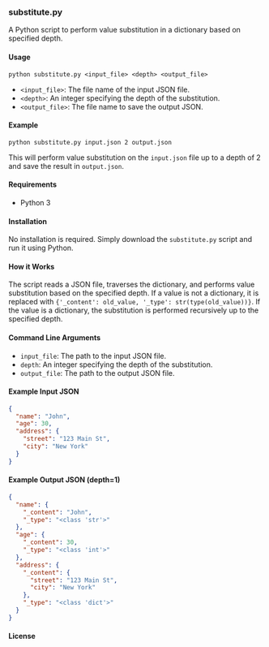 
### substitute.py

A Python script to perform value substitution in a dictionary based on specified depth.

#### Usage

```
python substitute.py <input_file> <depth> <output_file>
```

- `<input_file>`: The file name of the input JSON file.
- `<depth>`: An integer specifying the depth of the substitution.
- `<output_file>`: The file name to save the output JSON.

#### Example

```
python substitute.py input.json 2 output.json
```

This will perform value substitution on the `input.json` file up to a depth of 2 and save the result in `output.json`.

#### Requirements

- Python 3

#### Installation

No installation is required. Simply download the `substitute.py` script and run it using Python.

#### How it Works

The script reads a JSON file, traverses the dictionary, and performs value substitution based on the specified depth. If a value is not a dictionary, it is replaced with `{'_content': old_value, '_type': str(type(old_value))}`. If the value is a dictionary, the substitution is performed recursively up to the specified depth.

#### Command Line Arguments

- `input_file`: The path to the input JSON file.
- `depth`: An integer specifying the depth of the substitution.
- `output_file`: The path to the output JSON file.

#### Example Input JSON

```json
{
  "name": "John",
  "age": 30,
  "address": {
    "street": "123 Main St",
    "city": "New York"
  }
}
```

#### Example Output JSON (depth=1)

```json
{
  "name": {
    "_content": "John",
    "_type": "<class 'str'>"
  },
  "age": {
    "_content": 30,
    "_type": "<class 'int'>"
  },
  "address": {
    "_content": {
      "street": "123 Main St",
      "city": "New York"
    },
    "_type": "<class 'dict'>"
  }
}
```

#### License